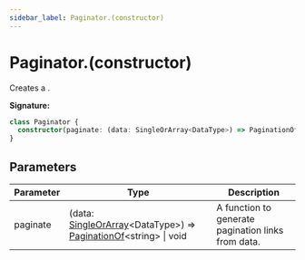 ```yaml
---
sidebar_label: Paginator.(constructor)
---
```


# Paginator.(constructor)

Creates a .

**Signature:**

```typescript
class Paginator {
  constructor(paginate: (data: SingleOrArray<DataType>) => PaginationOf<string> | void);
}
```

## Parameters

| Parameter | Type                                                                                                                                      | Description                                        |
| --------- | ----------------------------------------------------------------------------------------------------------------------------------------- | -------------------------------------------------- |
| paginate  | (data: [SingleOrArray](./ts-japi.singleorarray.md)&lt;DataType&gt;) =&gt; [PaginationOf](./ts-japi.paginationof.md)&lt;string&gt; \| void | A function to generate pagination links from data. |
